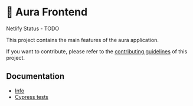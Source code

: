 # 🥞 Aura Frontend

Netlify Status - TODO

This project contains the main features of the aura application.

If you want to contribute, please refer to the [contributing guidelines](./CONTRIBUTING.md) of this project.

## Documentation

- [Info](doc/Info.md)
- [Cypress tests](doc/Cypress.md)
